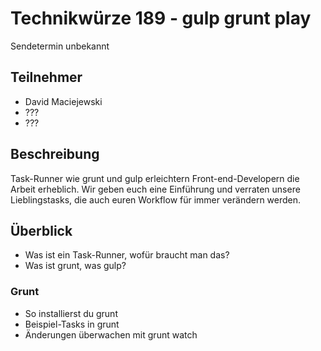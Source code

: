 # Technikwürze 189 - gulp grunt play

Sendetermin unbekannt

## Teilnehmer

* David Maciejewski
* ???
* ???

## Beschreibung

Task-Runner wie grunt und gulp erleichtern Front-end-Developern die Arbeit erheblich. Wir geben euch eine Einführung und verraten unsere Lieblingstasks, die auch euren Workflow für immer verändern werden.

## Überblick

* Was ist ein Task-Runner, wofür braucht man das?
* Was ist grunt, was gulp?

### Grunt

* So installierst du grunt
* Beispiel-Tasks in grunt
* Änderungen überwachen mit grunt watch
